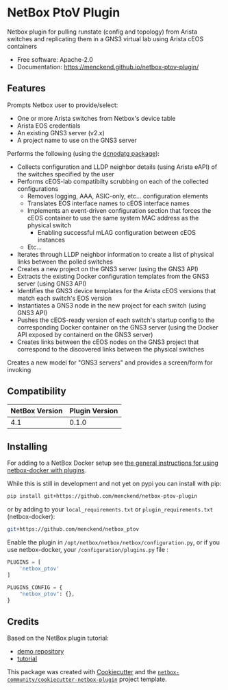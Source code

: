 # NetBox PtoV Plugin

Netbox plugin for pulling runstate (config and topology) from Arista switches and replicating them in a GNS3 virtual lab using Arista cEOS containers


* Free software: Apache-2.0
* Documentation: https://menckend.github.io/netbox-ptov-plugin/


## Features

Prompts Netbox user to provide/select:
- One or more Arista switches from Netbox's device table
- Arista EOS credentials
- An existing GNS3 server (v2.x)
- A project name to use on the GNS3 server

Performs the following (using  the [dcnodatg package](https://github.com/menckend/dcnodatg)):
- Collects configuration and LLDP neighbor details (using Arista eAPI) of the switches specified by the user
- Performs cEOS-lab compatibilty scrubbing on each of the collected configurations
  - Removes logging, AAA, ASIC-only, etc... configuration elements
  - Translates EOS interface names to cEOS interface names
  - Implements an event-driven configuration section that forces the cEOS container to use the same system MAC address as the physical switch
    - Enabling successful mLAG configuration between cEOS instances
  - Etc...
- Iterates through LLDP neighbor information to create a list of physical links between the polled switches
- Creates a new project on the GNS3 server (using the GNS3 API)
- Extracts the existing Docker configuration templates from the GNS3 server (using GNS3 API)
- Identifies the GNS3 device templates for the Arista cEOS versions that match each switch's EOS version
- Instantiates a GNS3 node in the new project for each switch (using GNS3 API)
- Pushes the cEOS-ready version of each switch's startup config to the corresponding Docker container on the GNS3 server (using the Docker API exposed by containerd on the GNS3 server)
- Creates links between the cEOS nodes on the GNS3 project that correspond to the discovered links between the physical switches
 
Creates a new model for "GNS3 servers" and provides a screen/form for invoking

## Compatibility

| NetBox Version | Plugin Version |
|----------------|----------------|
|     4.1        |      0.1.0     |

## Installing

For adding to a NetBox Docker setup see
[the general instructions for using netbox-docker with plugins](https://github.com/netbox-community/netbox-docker/wiki/Using-Netbox-Plugins).

While this is still in development and not yet on pypi you can install with pip:

```bash
pip install git+https://github.com/menckend/netbox-ptov-plugin
```

or by adding to your `local_requirements.txt` or `plugin_requirements.txt` (netbox-docker):

```bash
git+https://github.com/menckend/netbox_ptov
```

Enable the plugin in `/opt/netbox/netbox/netbox/configuration.py`,
 or if you use netbox-docker, your `/configuration/plugins.py` file :

```python
PLUGINS = [
    'netbox_ptov'
]

PLUGINS_CONFIG = {
    "netbox_ptov": {},
}
```

## Credits

Based on the NetBox plugin tutorial:

- [demo repository](https://github.com/netbox-community/netbox-plugin-demo)
- [tutorial](https://github.com/netbox-community/netbox-plugin-tutorial)

This package was created with [Cookiecutter](https://github.com/audreyr/cookiecutter) and the [`netbox-community/cookiecutter-netbox-plugin`](https://github.com/netbox-community/cookiecutter-netbox-plugin) project template.
